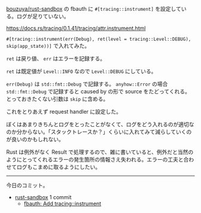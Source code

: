 [bouzuya/rust-sandbox] の fbauth に `#[tracing::instrument]` を設定している。ログが足りていない。

<https://docs.rs/tracing/0.1.41/tracing/attr.instrument.html>

`#[tracing::instrument(err(Debug), ret(level = tracing::Level::DEBUG), skip(app_state))]` で入れてみた。

`ret` は戻り値、 `err` はエラーを記録する。

`ret` は既定値が `Level::INFO` なので `Level::DEBUG` にしている。

`err(Debug)` は `std::fmt::Debug` で記録する。 `anyhow::Error` の場合 `std::fmt::Debug` で記録すると caused by の形で source をたどってくれる。とっておきたくない引数は `skip` に含める。

これをとりあえず request handler に設定した。

ぼくはあまりきちんとログをとったことがなくて、ログをどう入れるのが適切なのか分からない。「スタックトレースか？」くらいに入れてみて減らしていくのが良いのかもしれない。

Rust は例外がなく Result で処理するので、雑に書いていると、例外だと当然のようにとってくれるエラーの発生箇所の情報さえ失われる。エラーの工夫と合わせてログもこまめに取るようにしたい。

---

今日のコミット。

- [rust-sandbox](https://github.com/bouzuya/rust-sandbox) 1 commit
  - [fbauth: Add tracing::instrument](https://github.com/bouzuya/rust-sandbox/commit/ce999341af934da0d5a16f76f81ddfcaf8991337)

[bouzuya/rust-sandbox]: https://github.com/bouzuya/rust-sandbox
